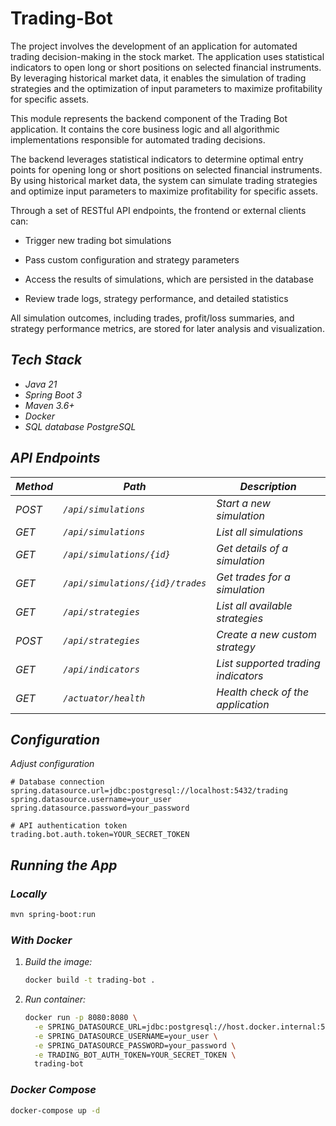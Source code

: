 # Trading-Bot
The project involves the development of an application for automated trading decision-making in the stock market. The application uses statistical indicators to open long or short positions on selected financial instruments. By leveraging historical market data, it enables the simulation of trading strategies and the optimization of input parameters to maximize profitability for specific assets.

This module represents the backend component of the Trading Bot application. It contains the core business logic and all algorithmic implementations responsible for automated trading decisions.

The backend leverages statistical indicators to determine optimal entry points for opening long or short positions on selected financial instruments. By using historical market data, the system can simulate trading strategies and optimize input parameters to maximize profitability for specific assets.

Through a set of RESTful API endpoints, the frontend or external clients can:

* Trigger new trading bot simulations

* Pass custom configuration and strategy parameters

* Access the results of simulations, which are persisted in the database

* Review trade logs, strategy performance, and detailed statistics

All simulation outcomes, including trades, profit/loss summaries, and strategy performance metrics, are stored for later analysis and visualization.

## *Tech Stack*

- *Java 21*
- *Spring Boot 3*
- *Maven 3.6+*
- *Docker*
- *SQL database PostgreSQL*

## *API Endpoints*

| *Method* | *Path*                           | *Description*                       |
| -------- | -------------------------------- | ----------------------------------- |
| *POST*   | *`/api/simulations`*             | *Start a new simulation*            |
| *GET*    | *`/api/simulations`*             | *List all simulations*              |
| *GET*    | *`/api/simulations/{id}`*        | *Get details of a simulation*       |
| *GET*    | *`/api/simulations/{id}/trades`* | *Get trades for a simulation*       |
| *GET*    | *`/api/strategies`*              | *List all available strategies*     |
| *POST*   | *`/api/strategies`*              | *Create a new custom strategy*      |
| *GET*    | *`/api/indicators`*              | *List supported trading indicators* |
| *GET*    | *`/actuator/health`*             | *Health check of the application*   |

## *Configuration*

*Adjust configuration*

```properties
# Database connection
spring.datasource.url=jdbc:postgresql://localhost:5432/trading
spring.datasource.username=your_user
spring.datasource.password=your_password

# API authentication token
trading.bot.auth.token=YOUR_SECRET_TOKEN
```

## *Running the App*

### *Locally*

```bash
mvn spring-boot:run
```

### *With Docker*

1. *Build the image:*
   ```bash
   docker build -t trading-bot .
   ```
2. *Run container:*
   ```bash
   docker run -p 8080:8080 \
     -e SPRING_DATASOURCE_URL=jdbc:postgresql://host.docker.internal:5432/trading \
     -e SPRING_DATASOURCE_USERNAME=your_user \
     -e SPRING_DATASOURCE_PASSWORD=your_password \
     -e TRADING_BOT_AUTH_TOKEN=YOUR_SECRET_TOKEN \
     trading-bot
   ```

### *Docker Compose*

```bash
docker-compose up -d
```

